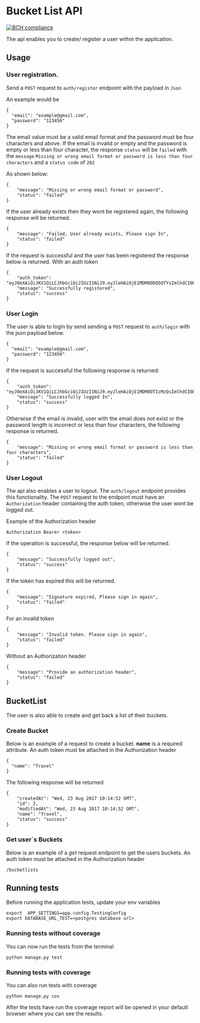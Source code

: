 # Bucket List API
[![BCH compliance](https://bettercodehub.com/edge/badge/jokamjohn/bucket_api?branch=master)](https://bettercodehub.com/)

The api enables you to create/ register a user within the application.

## Usage

### User registration.
Send a `POST` request to `auth/register` endpoint with the payload in
`Json`

An example would be
```
{
  "email": "example@gmail.com",
  "password": "123456"
}
```

The email value must be a valid email format and the password must be
four characters and above.
If the email is invalid or empty and the password is empty or less than
four character, the response `status` will be `failed` with the `message`
`Missing or wrong email format or password is less than four characters`
and a `status code` of `202`

As shown below:
```
{
    "message": "Missing or wrong email format or password",
    "status": "failed"
}
```

If the user already exists then they wont be registered again, the
following response will be returned.
```
{
    "message": "Failed, User already exists, Please sign In",
    "status": "failed"
}
```

If the request is successful and the user has been registered the
response below is returned. With an auth token
```
{
    "auth_token": "eyJ0eXAiOiJKV1QiLCJhbGciOiJIUzI1NiJ9.eyJleHAiOjE1MDM0ODQ5OTYsImlhdCI6MTUwMzM5ODU4Niwic3ViIjo1fQ.GC6IEOohdo_xrz9__UeugIlir0qtJdKbEzBtLgqjt5A",
    "message": "Successfully registered",
    "status": "success"
}
```

### User Login
The user is able to login by send sending a `POST` request to
`auth/login` with the json payload below.
```
{
  "email": "example@gmail.com",
  "password": "123456"
}
```

If the request is successful the following response is returned:
```
{
    "auth_token": "eyJ0eXAiOiJKV1QiLCJhbGciOiJIUzI1NiJ9.eyJleHAiOjE1MDM0OTIzMzQsImlhdCI6MTUwMzQwNTkyNCwic3ViIjo1fQ.dRDTIP93WNRNv5Q7vCLLHuZfwvH5ze2B_VdRm6qHJbU",
    "message": "Successfully logged In",
    "status": "success"
}
```

Otherwise if the email is invalid, user with the email does not exist or
the password length is incorrect or less than four characters, the
following response is returned.
```
{
    "message": "Missing or wrong email format or password is less than four characters",
    "status": "failed"
}
```

### User Logout
The api also enables a user to logout. The `auth/logout` endpoint
provides this functionality.
The `POST` request to the endpoint must have an `Authorization`
header containing the auth token, otherwise the user wont be logged out.

Example of the Authorization header
```
Authorization Bearer <token>
```

If the operation is successful, the response below will be returned.
```
{
    "message": "Successfully logged out",
    "status": "success"
}
```

If the token has expired this will be returned.

```
{
    "message": "Signature expired, Please sign in again",
    "status": "failed"
}
```

For an invalid token
```
{
    "message": "Invalid token. Please sign in again",
    "status": "failed"
}

```

Without an Authorization header
```
{
    "message": "Provide an authorization header",
    "status": "failed"
}
```

## BucketList
The user is also able to create and get back a list of their buckets.
### Create Bucket
Below is an example of a request to create a bucket. **name** is a
required attribute. An auth token must be attached in the Authorization
header
```
{
  "name": "Travel"
}
```
The following response will be returned
```
{
    "createdAt": "Wed, 23 Aug 2017 10:14:52 GMT",
    "id": 2,
    "modifiedAt": "Wed, 23 Aug 2017 10:14:52 GMT",
    "name": "Travel",
    "status": "success"
}
```
### Get user`s Buckets
Below is an example of a *get* request endpoint to get the users buckets.
An auth token must be attached in the Authorization
header
```
/bucketlists
```

## Running tests
Before running the application tests, update your env variables
```
export  APP_SETTINGS=app.config.TestingConfig
export DATABASE_URL_TEST=<postgres database url>
```
### Running tests without coverage
You can now run the tests from the terminal
```
python manage.py test
```
### Running tests with coverage
You can also run tests with coverage
```
python manage.py cov
```
After the tests have run the coverage report will be opened in your
default browser where you can see the results.